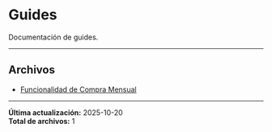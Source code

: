 # Guides

Documentación de guides.

---

## Archivos

- [Funcionalidad de Compra Mensual](./2.4.1-monthly-purchase-logic.md)

---

**Última actualización:** 2025-10-20  
**Total de archivos:** 1
